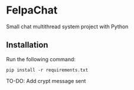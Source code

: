 # FelpaChat

Small chat multithread system project with Python

## Installation

Run the following command:

```
pip install -r requirements.txt
```

TO-DO: Add crypt message sent
